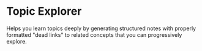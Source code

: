 # Topic Explorer

Helps you learn topics deeply by generating structured notes with properly formatted "dead links" to related concepts that you can progressively explore.
